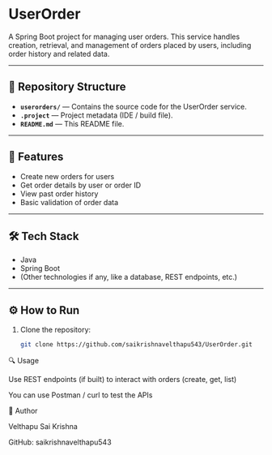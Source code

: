 # UserOrder

A Spring Boot project for managing user orders. This service handles creation, retrieval, and management of orders placed by users, including order history and related data.

---

## 📂 Repository Structure

- **`userorders/`** — Contains the source code for the UserOrder service.  
- **`.project`** — Project metadata (IDE / build file).  
- **`README.md`** — This README file.

---

## 🚀 Features

- Create new orders for users  
- Get order details by user or order ID  
- View past order history  
- Basic validation of order data

---

## 🛠️ Tech Stack

- Java  
- Spring Boot  
- (Other technologies if any, like a database, REST endpoints, etc.)

---

## ⚙️ How to Run

1. Clone the repository:  
   ```bash
   git clone https://github.com/saikrishnavelthapu543/UserOrder.git
   
🔍 Usage

Use REST endpoints (if built) to interact with orders (create, get, list)

You can use Postman / curl to test the APIs

👤 Author

Velthapu Sai Krishna

GitHub: saikrishnavelthapu543
